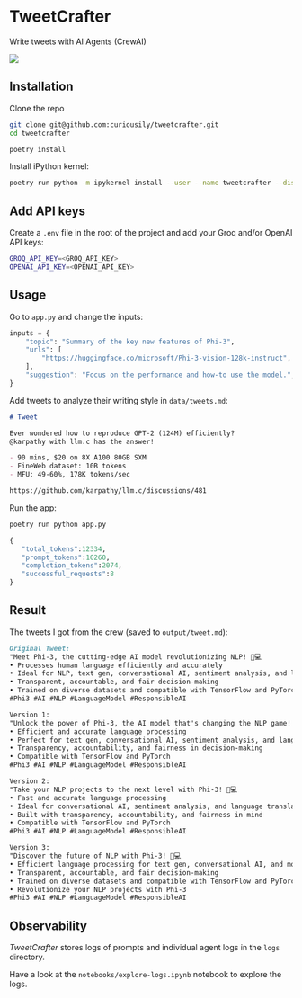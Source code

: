 # TweetCrafter

Write tweets with AI Agents (CrewAI)

<a href="https://www.mlexpert.io/bootcamp" target="_blank">
  <img src="https://raw.githubusercontent.com/curiousily/tweetcrafter/master/.github/tweetcrafter.png">
</a>

## Installation

Clone the repo

```sh
git clone git@github.com:curiousily/tweetcrafter.git
cd tweetcrafter
```

```sh
poetry install
```

Install iPython kernel:

```sh
poetry run python -m ipykernel install --user --name tweetcrafter --display-name "Python (tweetcrafter)"
```

## Add API keys

Create a `.env` file in the root of the project and add your Groq and/or OpenAI API keys:

```sh
GROQ_API_KEY=<GROQ_API_KEY>
OPENAI_API_KEY=<OPENAI_API_KEY>
```

## Usage

Go to `app.py` and change the inputs:

```py
inputs = {
    "topic": "Summary of the key new features of Phi-3",
    "urls": [
        "https://huggingface.co/microsoft/Phi-3-vision-128k-instruct",
    ],
    "suggestion": "Focus on the performance and how-to use the model.",
}
```

Add tweets to analyze their writing style in `data/tweets.md`:

```md
# Tweet

Ever wondered how to reproduce GPT-2 (124M) efficiently?
@karpathy with llm.c has the answer!

- 90 mins, $20 on 8X A100 80GB SXM
- FineWeb dataset: 10B tokens
- MFU: 49-60%, 178K tokens/sec

https://github.com/karpathy/llm.c/discussions/481
```

Run the app:

```sh
poetry run python app.py
```

```py
{
   "total_tokens":12334,
   "prompt_tokens":10260,
   "completion_tokens":2074,
   "successful_requests":8
}
```

## Result

The tweets I got from the crew (saved to `output/tweet.md`):

```md
Original Tweet:
"Meet Phi-3, the cutting-edge AI model revolutionizing NLP! 🚀💻
• Processes human language efficiently and accurately
• Ideal for NLP, text gen, conversational AI, sentiment analysis, and language translation
• Transparent, accountable, and fair decision-making
• Trained on diverse datasets and compatible with TensorFlow and PyTorch
#Phi3 #AI #NLP #LanguageModel #ResponsibleAI

Version 1:
"Unlock the power of Phi-3, the AI model that's changing the NLP game! 🚀💻
• Efficient and accurate language processing
• Perfect for text gen, conversational AI, sentiment analysis, and language translation
• Transparency, accountability, and fairness in decision-making
• Compatible with TensorFlow and PyTorch
#Phi3 #AI #NLP #LanguageModel #ResponsibleAI

Version 2:
"Take your NLP projects to the next level with Phi-3! 🚀💻
• Fast and accurate language processing
• Ideal for conversational AI, sentiment analysis, and language translation
• Built with transparency, accountability, and fairness in mind
• Compatible with TensorFlow and PyTorch
#Phi3 #AI #NLP #LanguageModel #ResponsibleAI

Version 3:
"Discover the future of NLP with Phi-3! 🚀💻
• Efficient language processing for text gen, conversational AI, and more
• Transparent, accountable, and fair decision-making
• Trained on diverse datasets and compatible with TensorFlow and PyTorch
• Revolutionize your NLP projects with Phi-3
#Phi3 #AI #NLP #LanguageModel #ResponsibleAI
```

## Observability

_TweetCrafter_ stores logs of prompts and individual agent logs in the `logs` directory.

Have a look at the `notebooks/explore-logs.ipynb` notebook to explore the logs.
